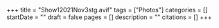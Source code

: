 +++
title = "Show12021Nov3stg.avif"
tags = ["Photos"]
categories = []
startDate = ""
draft = false
pages = []
description = ""
citations = []
+++
